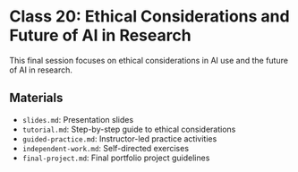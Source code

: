 # Class 20: Ethical Considerations and Future of AI in Research

This final session focuses on ethical considerations in AI use and the future of AI in research.

## Materials

- `slides.md`: Presentation slides
- `tutorial.md`: Step-by-step guide to ethical considerations
- `guided-practice.md`: Instructor-led practice activities
- `independent-work.md`: Self-directed exercises
- `final-project.md`: Final portfolio project guidelines